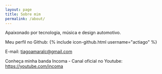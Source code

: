 ```yaml
---
layout: page
title: Sobre mim
permalink: /about/
---
```


Apaixonado por tecnologia, música e design automotivo.

Meu perfil no Github:
{% include icon-github.html username="actiago" %}

E-mail: [tiagoamaralc@gmail.com](tiagoamaralc@gmail.com)

Conheça minha banda Incoma - Canal oficial no Youtube: https://youtube.com/incoma

